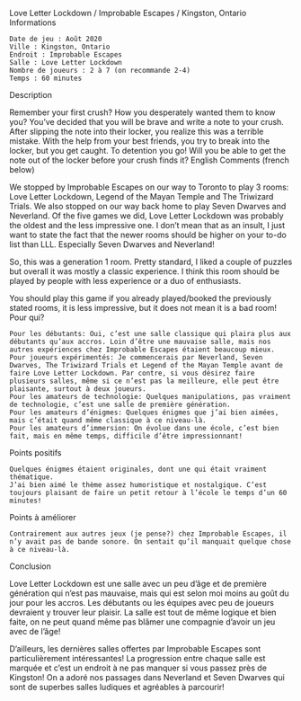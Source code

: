 
Love Letter Lockdown / Improbable Escapes / Kingston, Ontario
Informations

    Date de jeu : Août 2020
    Ville : Kingston, Ontario
    Endroit : Improbable Escapes
    Salle : Love Letter Lockdown
    Nombre de joueurs : 2 à 7 (on recommande 2-4)
    Temps : 60 minutes

Description

Remember your first crush? How you desperately wanted them to know you? You’ve decided that you will be brave and write a note to your crush. After slipping the note into their locker, you realize this was a terrible mistake. With the help from your best friends, you try to break into the locker, but you get caught. To detention you go! Will you be able to get the note out of the locker before your crush finds it?
English Comments (french below)

We stopped by Improbable Escapes on our way to Toronto to play 3 rooms: Love Letter Lockdown, Legend of the Mayan Temple and The Triwizard Trials. We also stopped on our way back home to play Seven Dwarves and Neverland. Of the five games we did, Love Letter Lockdown was probably the oldest and the less impressive one. I don’t mean that as an insult, I just want to state the fact that the newer rooms should be higher on your to-do list than LLL. Especially Seven Dwarves and Neverland!

So, this was a generation 1 room. Pretty standard, I liked a couple of puzzles but overall it was mostly a classic experience. I think this room should be played by people with less experience or a duo of enthusiasts.

You should play this game if you already played/booked the previously stated rooms, it is less impressive, but it does not mean it is a bad room!
Pour qui?

    Pour les débutants: Oui, c’est une salle classique qui plaira plus aux débutants qu’aux accros. Loin d’être une mauvaise salle, mais nos autres expériences chez Improbable Escapes étaient beaucoup mieux.
    Pour joueurs expérimentés: Je commencerais par Neverland, Seven Dwarves, The Triwizard Trials et Legend of the Mayan Temple avant de faire Love Letter Lockdown. Par contre, si vous désirez faire plusieurs salles, même si ce n’est pas la meilleure, elle peut être plaisante, surtout à deux joueurs.
    Pour les amateurs de technologie: Quelques manipulations, pas vraiment de technologie, c’est une salle de première génération.
    Pour les amateurs d’énigmes: Quelques énigmes que j’ai bien aimées, mais c’était quand même classique à ce niveau-là.
    Pour les amateurs d’immersion: On évolue dans une école, c’est bien fait, mais en même temps, difficile d’être impressionnant!

 Points positifs

    Quelques énigmes étaient originales, dont une qui était vraiment thématique.
    J’ai bien aimé le thème assez humoristique et nostalgique. C’est toujours plaisant de faire un petit retour à l’école le temps d’un 60 minutes!

Points à améliorer

    Contrairement aux autres jeux (je pense?) chez Improbable Escapes, il n’y avait pas de bande sonore. On sentait qu’il manquait quelque chose à ce niveau-là.

Conclusion

Love Letter Lockdown est une salle avec un peu d’âge et de première génération qui n’est pas mauvaise, mais qui est selon moi moins au goût du jour pour les accros. Les débutants ou les équipes avec peu de joueurs devraient y trouver leur plaisir. La salle est tout de même logique et bien faite, on ne peut quand même pas blâmer une compagnie d’avoir un jeu avec de l’âge!

D’ailleurs, les dernières salles offertes par Improbable Escapes sont particulièrement intéressantes! La progression entre chaque salle est marquée et c’est un endroit à ne pas manquer si vous passez près de Kingston! On a adoré nos passages dans Neverland et Seven Dwarves qui sont de superbes salles ludiques et agréables à parcourir!
